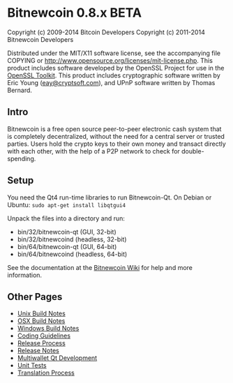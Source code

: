 Bitnewcoin 0.8.x BETA
====================

Copyright (c) 2009-2014 Bitcoin Developers
Copyright (c) 2011-2014 Bitnewcoin Developers

Distributed under the MIT/X11 software license, see the accompanying
file COPYING or http://www.opensource.org/licenses/mit-license.php.
This product includes software developed by the OpenSSL Project for use in the [OpenSSL Toolkit](http://www.openssl.org/). This product includes
cryptographic software written by Eric Young ([eay@cryptsoft.com](mailto:eay@cryptsoft.com)), and UPnP software written by Thomas Bernard.


Intro
---------------------
Bitnewcoin is a free open source peer-to-peer electronic cash system that is
completely decentralized, without the need for a central server or trusted
parties.  Users hold the crypto keys to their own money and transact directly
with each other, with the help of a P2P network to check for double-spending.


Setup
---------------------
You need the Qt4 run-time libraries to run Bitnewcoin-Qt. On Debian or Ubuntu:
	`sudo apt-get install libqtgui4`

Unpack the files into a directory and run:

- bin/32/bitnewcoin-qt (GUI, 32-bit)
- bin/32/bitnewcoind (headless, 32-bit)
- bin/64/bitnewcoin-qt (GUI, 64-bit)
- bin/64/bitnewcoind (headless, 64-bit)

See the documentation at the [Bitnewcoin Wiki](http://bitnewcoin.info)
for help and more information.


Other Pages
---------------------
- [Unix Build Notes](build-unix.md)
- [OSX Build Notes](build-osx.md)
- [Windows Build Notes](build-msw.md)
- [Coding Guidelines](coding.md)
- [Release Process](release-process.md)
- [Release Notes](release-notes.md)
- [Multiwallet Qt Development](multiwallet-qt.md)
- [Unit Tests](unit-tests.md)
- [Translation Process](translation_process.md)
